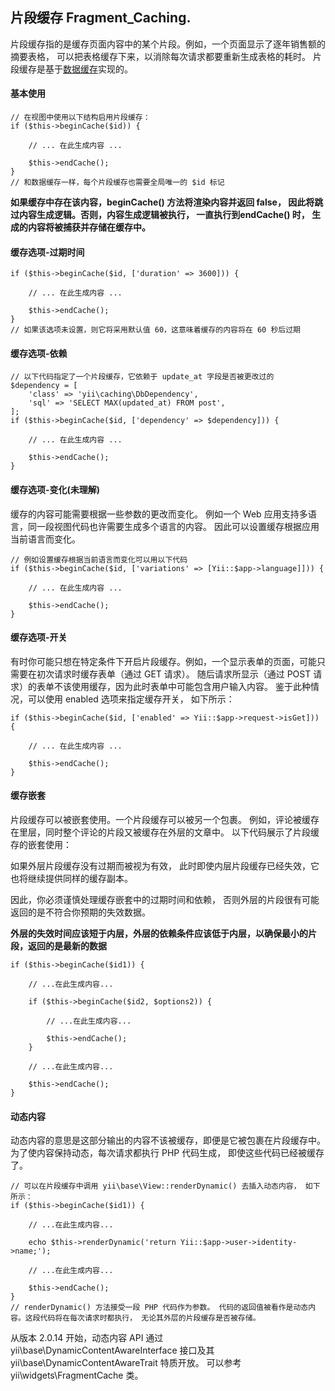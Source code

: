 ## 片段缓存 Fragment_Caching.

片段缓存指的是缓存页面内容中的某个片段。例如，一个页面显示了逐年销售额的摘要表格， 可以把表格缓存下来，以消除每次请求都要重新生成表格的耗时。 片段缓存是基于[数据缓存](Yii__$app-cache.md "Yii__$app-cache.md")实现的。

#### 基本使用
~~~
// 在视图中使用以下结构启用片段缓存：
if ($this->beginCache($id)) {

    // ... 在此生成内容 ...

    $this->endCache();
}
// 和数据缓存一样，每个片段缓存也需要全局唯一的 $id 标记
~~~

**如果缓存中存在该内容，beginCache() 方法将渲染内容并返回 false， 因此将跳过内容生成逻辑。否则，内容生成逻辑被执行， 一直执行到endCache() 时， 生成的内容将被捕获并存储在缓存中。**


#### 缓存选项-过期时间
~~~
if ($this->beginCache($id, ['duration' => 3600])) {

    // ... 在此生成内容 ...

    $this->endCache();
}
// 如果该选项未设置，则它将采用默认值 60，这意味着缓存的内容将在 60 秒后过期
~~~

#### 缓存选项-依赖
~~~
// 以下代码指定了一个片段缓存，它依赖于 update_at 字段是否被更改过的
$dependency = [
    'class' => 'yii\caching\DbDependency',
    'sql' => 'SELECT MAX(updated_at) FROM post',
];
if ($this->beginCache($id, ['dependency' => $dependency])) {

    // ... 在此生成内容 ...

    $this->endCache();
}
~~~

#### 缓存选项-变化(未理解)
缓存的内容可能需要根据一些参数的更改而变化。 例如一个 Web 应用支持多语言，同一段视图代码也许需要生成多个语言的内容。 因此可以设置缓存根据应用当前语言而变化。

~~~
// 例如设置缓存根据当前语言而变化可以用以下代码
if ($this->beginCache($id, ['variations' => [Yii::$app->language]])) {

    // ... 在此生成内容 ...

    $this->endCache();
}
~~~

#### 缓存选项-开关
有时你可能只想在特定条件下开启片段缓存。例如，一个显示表单的页面，可能只需要在初次请求时缓存表单（通过 GET 请求）。 随后请求所显示（通过 POST 请求）的表单不该使用缓存，因为此时表单中可能包含用户输入内容。 鉴于此种情况，可以使用 enabled 选项来指定缓存开关， 如下所示：

~~~
if ($this->beginCache($id, ['enabled' => Yii::$app->request->isGet])) {

    // ... 在此生成内容 ...

    $this->endCache();
}
~~~

#### 缓存嵌套
片段缓存可以被嵌套使用。一个片段缓存可以被另一个包裹。 例如，评论被缓存在里层，同时整个评论的片段又被缓存在外层的文章中。 以下代码展示了片段缓存的嵌套使用：

如果外层片段缓存没有过期而被视为有效， 此时即使内层片段缓存已经失效，它也将继续提供同样的缓存副本。

因此，你必须谨慎处理缓存嵌套中的过期时间和依赖， 否则外层的片段很有可能返回的是不符合你预期的失效数据。

**外层的失效时间应该短于内层，外层的依赖条件应该低于内层，以确保最小的片段，返回的是最新的数据**

~~~
if ($this->beginCache($id1)) {

    // ...在此生成内容...

    if ($this->beginCache($id2, $options2)) {

        // ...在此生成内容...

        $this->endCache();
    }

    // ...在此生成内容...

    $this->endCache();
}
~~~

#### 动态内容
动态内容的意思是这部分输出的内容不该被缓存，即便是它被包裹在片段缓存中。 为了使内容保持动态，每次请求都执行 PHP 代码生成， 即使这些代码已经被缓存了。

~~~
// 可以在片段缓存中调用 yii\base\View::renderDynamic() 去插入动态内容， 如下所示：
if ($this->beginCache($id1)) {

    // ...在此生成内容...

    echo $this->renderDynamic('return Yii::$app->user->identity->name;');

    // ...在此生成内容...

    $this->endCache();
}
// renderDynamic() 方法接受一段 PHP 代码作为参数。 代码的返回值被看作是动态内容。这段代码将在每次请求时都执行， 无论其外层的片段缓存是否被存储。
~~~

从版本 2.0.14 开始，动态内容 API 通过 yii\base\DynamicContentAwareInterface 接口及其 yii\base\DynamicContentAwareTrait 特质开放。 可以参考 yii\widgets\FragmentCache 类。
